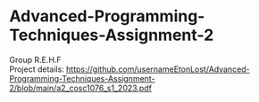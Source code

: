 # Advanced-Programming-Techniques-Assignment-2
Group R.E.H.F  
Project details: https://github.com/usernameEtonLost/Advanced-Programming-Techniques-Assignment-2/blob/main/a2_cosc1076_s1_2023.pdf
